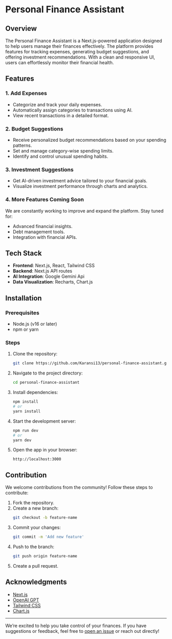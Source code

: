 # Personal Finance Assistant

## Overview
The Personal Finance Assistant is a Next.js-powered application designed to help users manage their finances effectively. The platform provides features for tracking expenses, generating budget suggestions, and offering investment recommendations. With a clean and responsive UI, users can effortlessly monitor their financial health.

## Features
### 1. Add Expenses
- Categorize and track your daily expenses.
- Automatically assign categories to transactions using AI.
- View recent transactions in a detailed format.

### 2. Budget Suggestions
- Receive personalized budget recommendations based on your spending patterns.
- Set and manage category-wise spending limits.
- Identify and control unusual spending habits.

### 3. Investment Suggestions
- Get AI-driven investment advice tailored to your financial goals.
- Visualize investment performance through charts and analytics.

### 4. More Features Coming Soon
We are constantly working to improve and expand the platform. Stay tuned for:
- Advanced financial insights.
- Debt management tools.
- Integration with financial APIs.

## Tech Stack
- **Frontend**: Next.js, React, Tailwind CSS
- **Backend**: Next.js API routes
- **AI Integration**: Google Gemini Api 
- **Data Visualization**: Recharts, Chart.js

## Installation
### Prerequisites
- Node.js (v16 or later)
- npm or yarn

### Steps
1. Clone the repository:
   ```bash
   git clone https://github.com/Karansi13/personal-finance-assistant.git
   ```

2. Navigate to the project directory:
   ```bash
   cd personal-finance-assistant
   ```

3. Install dependencies:
   ```bash
   npm install
   # or
   yarn install
   ```

4. Start the development server:
   ```bash
   npm run dev
   # or
   yarn dev
   ```

5. Open the app in your browser:
   ```
   http://localhost:3000
   ```

## Contribution
We welcome contributions from the community! Follow these steps to contribute:
1. Fork the repository.
2. Create a new branch:
   ```bash
   git checkout -b feature-name
   ```
3. Commit your changes:
   ```bash
   git commit -m 'Add new feature'
   ```
4. Push to the branch:
   ```bash
   git push origin feature-name
   ```
5. Create a pull request.

## Acknowledgments
- [Next.js](https://nextjs.org/)
- [OpenAI GPT](https://openai.com/)
- [Tailwind CSS](https://tailwindcss.com/)
- [Chart.js](https://www.chartjs.org/)

---
We’re excited to help you take control of your finances. If you have suggestions or feedback, feel free to [open an issue](https://github.com/Karansi13/personal-finance-assistant.git/issues) or reach out directly!
